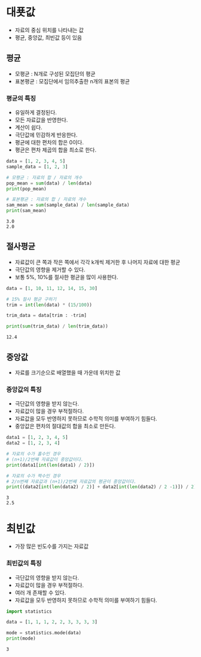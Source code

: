 # 대푯값
- 자료의 중심 위치를 나타내는 값
- 평균, 중앙값, 최빈값 등이 있음

## 평균
- 모평균 : N개로 구성된 모집단의 평균
- 표본평균 : 모집단에서 임의추출한 n개의 표본의 평균

### 평균의 특징
- 유일하게 결정된다.
- 모든 자료값을 반영한다.
- 계산이 쉽다.
- 극단값에 민감하게 반응한다.
- 평균에 대한 편차의 합은 0이다.
- 평균은 편차 제곱의 합을 최소로 한다.


```python
data = [1, 2, 3, 4, 5]
sample_data = [1, 2, 3]

# 모평균 : 자료의 합 / 자료의 개수
pop_mean = sum(data) / len(data)
print(pop_mean)

# 표본평균 : 자료의 합 / 자료의 개수
sam_mean = sum(sample_data) / len(sample_data)
print(sam_mean)
```

    3.0
    2.0
    

## 절사평균
- 자료값이 큰 쪽과 작은 쪽에서 각각 k개씩 제거한 후 나머지 자료에 대한 평균
- 극단값의 영향을 제거할 수 있다.
- 보통 5%, 10%를 절사한 평균을 많이 사용한다.


```python
data = [1, 10, 11, 12, 14, 15, 30]

# 15% 절사 평균 구하기
trim = int(len(data) * (15/100))

trim_data = data[trim : -trim]

print(sum(trim_data) / len(trim_data))
```

    12.4
    

## 중앙값
- 자료를 크기순으로 배열했을 때 가운데 위치한 값

### 중앙값의 특징
- 극단값의 영향을 받지 않는다.
- 자료값이 많을 경우 부적절하다.
- 자료값을 모두 반영하지 못하므로 수학적 의미를 부여하기 힘들다.
- 중앙값은 편차의 절대값의 합을 최소로 만든다.


```python
data1 = [1, 2, 3, 4, 5]
data2 = [1, 2, 3, 4]

# 자료의 수가 홀수인 경우
# (n+1)/2번째 자료값이 중앙값이다.
print(data1[int(len(data1) / 2)])

# 자료의 수가 짝수인 경우
# 2/n번째 자료값과 (n+1)/2번째 자료값의 평균이 중앙값이다.
print((data2[int(len(data2) / 2)] + data2[int(len(data2) / 2 -1)]) / 2)
```

    3
    2.5
    

# 최빈값
- 가장 많은 빈도수를 가지는 자료값

### 최빈값의 특징
- 극단값의 영향을 받지 않는다.
- 자료값이 많을 경우 부적절하다.
- 여러 개 존재할 수 있다.
- 자료값을 모두 반영하지 못하므로 수학적 의미를 부여하기 힘들다.


```python
import statistics

data = [1, 1, 1, 2, 2, 3, 3, 3, 3]

mode = statistics.mode(data)
print(mode)
```

    3
    
